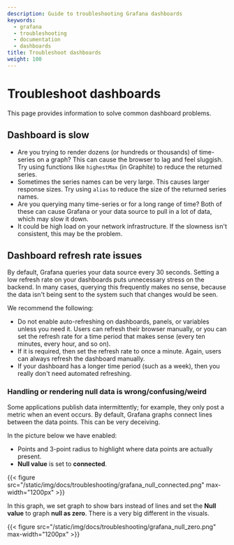 ```yaml
---
description: Guide to troubleshooting Grafana dashboards
keywords:
  - grafana
  - troubleshooting
  - documentation
  - dashboards
title: Troubleshoot dashboards
weight: 100
---
```


# Troubleshoot dashboards

This page provides information to solve common dashboard problems.

## Dashboard is slow

- Are you trying to render dozens (or hundreds or thousands) of time-series on a graph? This can cause the browser to lag and feel sluggish. Try using functions like `highestMax` (in Graphite) to reduce the returned series.
- Sometimes the series names can be very large. This causes larger response sizes. Try using `alias` to reduce the size of the returned series names.
- Are you querying many time-series or for a long range of time? Both of these can cause Grafana or your data source to pull in a lot of data, which may slow it down.
- It could be high load on your network infrastructure. If the slowness isn't consistent, this may be the problem.

## Dashboard refresh rate issues

By default, Grafana queries your data source every 30 seconds. Setting a low refresh rate on your dashboards puts unnecessary stress on the backend. In many cases, querying this frequently makes no sense, because the data isn't being sent to the system such that changes would be seen.

We recommend the following:

- Do not enable auto-refreshing on dashboards, panels, or variables unless you need it. Users can refresh their browser manually, or you can set the refresh rate for a time period that makes sense (every ten minutes, every hour, and so on).
- If it is required, then set the refresh rate to once a minute. Again, users can always refresh the dashboard manually.
- If your dashboard has a longer time period (such as a week), then you really don't need automated refreshing.

### Handling or rendering null data is wrong/confusing/weird

Some applications publish data intermittently; for example, they only post a metric when an event occurs. By
default, Grafana graphs connect lines between the data points. This can be very deceiving.

In the picture below we have enabled:

- Points and 3-point radius to highlight where data points are actually present.
- **Null value** is set to **connected**.

{{< figure src="/static/img/docs/troubleshooting/grafana_null_connected.png" max-width="1200px" >}}

In this graph, we set graph to show bars instead of lines and set the **Null value** to graph **null as zero**. There is a very big different in the visuals.

{{< figure src="/static/img/docs/troubleshooting/grafana_null_zero.png" max-width="1200px" >}}
